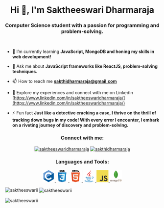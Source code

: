 <h1 align="center">Hi 👋, I'm Saktheeswari Dharmaraja</h1>
<h3 align="center">Computer Science student with a passion for programming and problem-solving.</h3>

<p align="left"> <a href="https://twitter.com/" target="blank"><img src="https://img.shields.io/twitter/follow/?logo=twitter&style=for-the-badge" alt="" /></a> </p>

- 🌱 I’m currently learning **JavaScript, MongoDB and honing my skills in web development!**

- 💬 Ask me about **JavaScript frameworks like ReactJS, problem-solving techniques.**

- 📫 How to reach me **sakthidharmaraja@gmail.com**

- 📄 Explore my experiences and connect with me on LinkedIn [https://www.linkedin.com/in/saktheeswaridharmaraja/](https://www.linkedin.com/in/saktheeswaridharmaraja/)

- ⚡ Fun fact **Just like a detective cracking a case, I thrive on the thrill of tracking down bugs in my code! With every error I encounter, I embark on a riveting journey of discovery and problem-solving.**

<h3 align="center">Connect with me:</h3>
<p align="center">
<a href="https://linkedin.com/in/saktheeswaridharmaraja" target="blank"><img align="center" src="https://raw.githubusercontent.com/rahuldkjain/github-profile-readme-generator/master/src/images/icons/Social/linked-in-alt.svg" alt="saktheeswaridharmaraja" height="30" width="40" /></a>
<a href="https://www.leetcode.com/sakthidharmaraja" target="blank"><img align="center" src="https://raw.githubusercontent.com/rahuldkjain/github-profile-readme-generator/master/src/images/icons/Social/leet-code.svg" alt="sakthidharmaraja" height="30" width="40" /></a>
</p>

<h3 align="center">Languages and Tools:</h3>
<p align="center"> <a href="https://www.cprogramming.com/" target="_blank" rel="noreferrer"> <img src="https://raw.githubusercontent.com/devicons/devicon/master/icons/c/c-original.svg" alt="c" width="40" height="40"/> </a> <a href="https://www.w3schools.com/css/" target="_blank" rel="noreferrer"> <img src="https://raw.githubusercontent.com/devicons/devicon/master/icons/css3/css3-original-wordmark.svg" alt="css3" width="40" height="40"/> </a> <a href="https://www.w3.org/html/" target="_blank" rel="noreferrer"> <img src="https://raw.githubusercontent.com/devicons/devicon/master/icons/html5/html5-original-wordmark.svg" alt="html5" width="40" height="40"/> </a> <a href="https://www.java.com" target="_blank" rel="noreferrer"> <img src="https://raw.githubusercontent.com/devicons/devicon/master/icons/java/java-original.svg" alt="java" width="40" height="40"/> </a> <a href="https://developer.mozilla.org/en-US/docs/Web/JavaScript" target="_blank" rel="noreferrer"> <img src="https://raw.githubusercontent.com/devicons/devicon/master/icons/javascript/javascript-original.svg" alt="javascript" width="40" height="40"/> </a> <a href="https://www.mongodb.com/" target="_blank" rel="noreferrer"> <img src="https://raw.githubusercontent.com/devicons/devicon/master/icons/mongodb/mongodb-original-wordmark.svg" alt="mongodb" width="40" height="40"/> </a> </p>

<p><img align="left" src="https://github-readme-stats.vercel.app/api/top-langs?username=saktheeswarii&show_icons=true&locale=en&layout=compact" alt="saktheeswarii" /></p>

<p>&nbsp;<img align="center" src="https://github-readme-stats.vercel.app/api?username=saktheeswarii&show_icons=true&locale=en" alt="saktheeswarii" /></p>

<p><img align="center" src="https://github-readme-streak-stats.herokuapp.com/?user=saktheeswarii&" alt="saktheeswarii" /></p>
